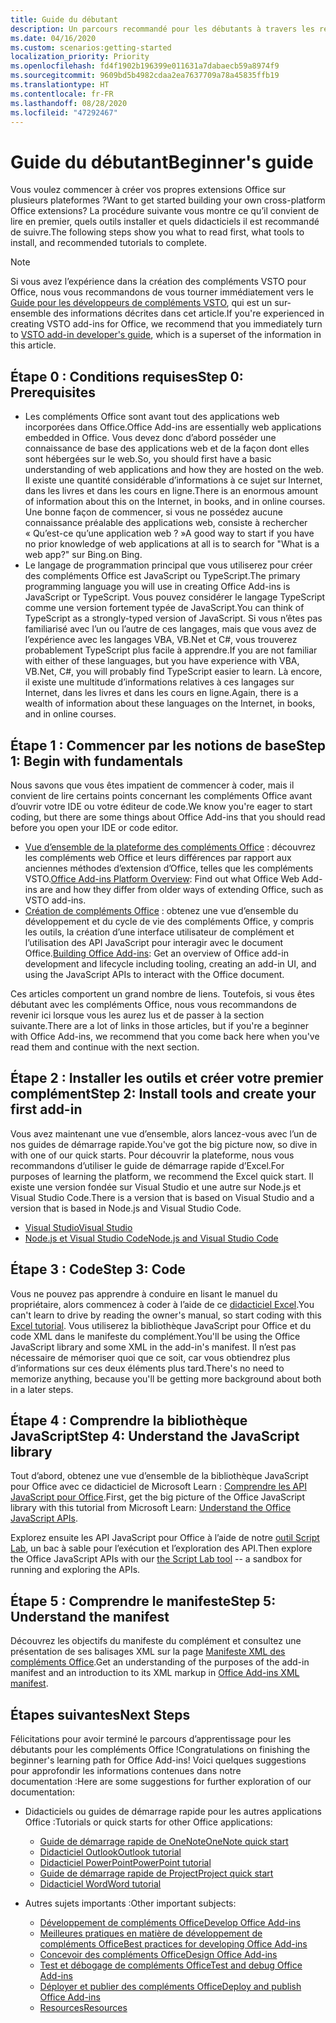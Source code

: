 ```yaml
---
title: Guide du débutant
description: Un parcours recommandé pour les débutants à travers les ressources d’apprentissage pour les compléments Office.
ms.date: 04/16/2020
ms.custom: scenarios:getting-started
localization_priority: Priority
ms.openlocfilehash: fd4f1902b196399e011631a7dabaecb59a8974f9
ms.sourcegitcommit: 9609bd5b4982cdaa2ea7637709a78a45835ffb19
ms.translationtype: HT
ms.contentlocale: fr-FR
ms.lasthandoff: 08/28/2020
ms.locfileid: "47292467"
---
```

# <a name="beginners-guide"></a><span data-ttu-id="9f4f7-103">Guide du débutant</span><span class="sxs-lookup"><span data-stu-id="9f4f7-103">Beginner's guide</span></span>

<span data-ttu-id="9f4f7-104">Vous voulez commencer à créer vos propres extensions Office sur plusieurs plateformes ?</span><span class="sxs-lookup"><span data-stu-id="9f4f7-104">Want to get started building your own cross-platform Office extensions?</span></span> <span data-ttu-id="9f4f7-105">La procédure suivante vous montre ce qu’il convient de lire en premier, quels outils installer et quels didacticiels il est recommandé de suivre.</span><span class="sxs-lookup"><span data-stu-id="9f4f7-105">The following steps show you what to read first, what tools to install, and recommended tutorials to complete.</span></span>

> [!NOTE]
> <span data-ttu-id="9f4f7-106">Si vous avez l’expérience dans la création des compléments VSTO pour Office, nous vous recommandons de vous tourner immédiatement vers le [Guide pour les développeurs de compléments VSTO](learning-path-transition.md), qui est un sur-ensemble des informations décrites dans cet article.</span><span class="sxs-lookup"><span data-stu-id="9f4f7-106">If you're experienced in creating VSTO add-ins for Office, we recommend that you immediately turn to [VSTO add-in developer's guide](learning-path-transition.md), which is a superset of the information in this article.</span></span>

## <a name="step-0-prerequisites"></a><span data-ttu-id="9f4f7-107">Étape 0 : Conditions requises</span><span class="sxs-lookup"><span data-stu-id="9f4f7-107">Step 0: Prerequisites</span></span>

- <span data-ttu-id="9f4f7-108">Les compléments Office sont avant tout des applications web incorporées dans Office.</span><span class="sxs-lookup"><span data-stu-id="9f4f7-108">Office Add-ins are essentially web applications embedded in Office.</span></span> <span data-ttu-id="9f4f7-109">Vous devez donc d’abord posséder une connaissance de base des applications web et de la façon dont elles sont hébergées sur le web.</span><span class="sxs-lookup"><span data-stu-id="9f4f7-109">So, you should first have a basic understanding of web applications and how they are hosted on the web.</span></span> <span data-ttu-id="9f4f7-110">Il existe une quantité considérable d’informations à ce sujet sur Internet, dans les livres et dans les cours en ligne.</span><span class="sxs-lookup"><span data-stu-id="9f4f7-110">There is an enormous amount of information about this on the Internet, in books, and in online courses.</span></span> <span data-ttu-id="9f4f7-111">Une bonne façon de commencer, si vous ne possédez aucune connaissance préalable des applications web, consiste à rechercher « Qu’est-ce qu’une application web ? »</span><span class="sxs-lookup"><span data-stu-id="9f4f7-111">A good way to start if you have no prior knowledge of web applications at all is to search for "What is a web app?"</span></span> <span data-ttu-id="9f4f7-112">sur Bing.</span><span class="sxs-lookup"><span data-stu-id="9f4f7-112">on Bing.</span></span>
- <span data-ttu-id="9f4f7-113">Le langage de programmation principal que vous utiliserez pour créer des compléments Office est JavaScript ou TypeScript.</span><span class="sxs-lookup"><span data-stu-id="9f4f7-113">The primary programming language you will use in creating Office Add-ins is JavaScript or TypeScript.</span></span> <span data-ttu-id="9f4f7-114">Vous pouvez considérer le langage TypeScript comme une version fortement typée de JavaScript.</span><span class="sxs-lookup"><span data-stu-id="9f4f7-114">You can think of TypeScript as a strongly-typed version of JavaScript.</span></span> <span data-ttu-id="9f4f7-115">Si vous n’êtes pas familiarisé avec l’un ou l’autre de ces langages, mais que vous avez de l’expérience avec les langages VBA, VB.Net et C#, vous trouverez probablement TypeScript plus facile à apprendre.</span><span class="sxs-lookup"><span data-stu-id="9f4f7-115">If you are not familiar with either of these languages, but you have experience with VBA, VB.Net, C#, you will probably find TypeScript easier to learn.</span></span> <span data-ttu-id="9f4f7-116">Là encore, il existe une multitude d’informations relatives à ces langages sur Internet, dans les livres et dans les cours en ligne.</span><span class="sxs-lookup"><span data-stu-id="9f4f7-116">Again, there is a wealth of information about these languages on the Internet, in books, and in online courses.</span></span>

## <a name="step-1-begin-with-fundamentals"></a><span data-ttu-id="9f4f7-117">Étape 1 : Commencer par les notions de base</span><span class="sxs-lookup"><span data-stu-id="9f4f7-117">Step 1: Begin with fundamentals</span></span>

<span data-ttu-id="9f4f7-118">Nous savons que vous êtes impatient de commencer à coder, mais il convient de lire certains points concernant les compléments Office avant d’ouvrir votre IDE ou votre éditeur de code.</span><span class="sxs-lookup"><span data-stu-id="9f4f7-118">We know you're eager to start coding, but there are some things about Office Add-ins that you should read before you open your IDE or code editor.</span></span>

- <span data-ttu-id="9f4f7-119">[Vue d’ensemble de la plateforme des compléments Office](office-add-ins.md) : découvrez les compléments web Office et leurs différences par rapport aux anciennes méthodes d’extension d’Office, telles que les compléments VSTO.</span><span class="sxs-lookup"><span data-stu-id="9f4f7-119">[Office Add-ins Platform Overview](office-add-ins.md): Find out what Office Web Add-ins are and how they differ from older ways of extending Office, such as VSTO add-ins.</span></span>
- <span data-ttu-id="9f4f7-120">[Création de compléments Office](office-add-ins-fundamentals.md) : obtenez une vue d’ensemble du développement et du cycle de vie des compléments Office, y compris les outils, la création d’une interface utilisateur de complément et l’utilisation des API JavaScript pour interagir avec le document Office.</span><span class="sxs-lookup"><span data-stu-id="9f4f7-120">[Building Office Add-ins](office-add-ins-fundamentals.md): Get an overview of Office add-in development and lifecycle including tooling, creating an add-in UI, and using the JavaScript APIs to interact with the Office document.</span></span>

<span data-ttu-id="9f4f7-121">Ces articles comportent un grand nombre de liens. Toutefois, si vous êtes débutant avec les compléments Office, nous vous recommandons de revenir ici lorsque vous les aurez lus et de passer à la section suivante.</span><span class="sxs-lookup"><span data-stu-id="9f4f7-121">There are a lot of links in those articles, but if you're a beginner with Office Add-ins, we recommend that you come back here when you've read them and continue with the next section.</span></span>

## <a name="step-2-install-tools-and-create-your-first-add-in"></a><span data-ttu-id="9f4f7-122">Étape 2 : Installer les outils et créer votre premier complément</span><span class="sxs-lookup"><span data-stu-id="9f4f7-122">Step 2: Install tools and create your first add-in</span></span>

<span data-ttu-id="9f4f7-123">Vous avez maintenant une vue d’ensemble, alors lancez-vous avec l’un de nos guides de démarrage rapide.</span><span class="sxs-lookup"><span data-stu-id="9f4f7-123">You've got the big picture now, so dive in with one of our quick starts.</span></span> <span data-ttu-id="9f4f7-124">Pour découvrir la plateforme, nous vous recommandons d’utiliser le guide de démarrage rapide d’Excel.</span><span class="sxs-lookup"><span data-stu-id="9f4f7-124">For purposes of learning the platform, we recommend the Excel quick start.</span></span> <span data-ttu-id="9f4f7-125">Il existe une version fondée sur Visual Studio et une autre sur Node.js et Visual Studio Code.</span><span class="sxs-lookup"><span data-stu-id="9f4f7-125">There is a version that is based on Visual Studio and a version that is based in Node.js and Visual Studio Code.</span></span>

- [<span data-ttu-id="9f4f7-126">Visual Studio</span><span class="sxs-lookup"><span data-stu-id="9f4f7-126">Visual Studio</span></span>](../quickstarts/excel-quickstart-jquery.md?tabs=visualstudio)
- [<span data-ttu-id="9f4f7-127">Node.js et Visual Studio Code</span><span class="sxs-lookup"><span data-stu-id="9f4f7-127">Node.js and Visual Studio Code</span></span>](../quickstarts/excel-quickstart-jquery.md?tabs=yeomangenerator)

## <a name="step-3-code"></a><span data-ttu-id="9f4f7-128">Étape 3 : Code</span><span class="sxs-lookup"><span data-stu-id="9f4f7-128">Step 3: Code</span></span>

<span data-ttu-id="9f4f7-129">Vous ne pouvez pas apprendre à conduire en lisant le manuel du propriétaire, alors commencez à coder à l’aide de ce [didacticiel Excel](../tutorials/excel-tutorial.md).</span><span class="sxs-lookup"><span data-stu-id="9f4f7-129">You can't learn to drive by reading the owner's manual, so start coding with this [Excel tutorial](../tutorials/excel-tutorial.md).</span></span> <span data-ttu-id="9f4f7-130">Vous utiliserez la bibliothèque JavaScript pour Office et du code XML dans le manifeste du complément.</span><span class="sxs-lookup"><span data-stu-id="9f4f7-130">You'll be using the Office JavaScript library and some XML in the add-in's manifest.</span></span> <span data-ttu-id="9f4f7-131">Il n’est pas nécessaire de mémoriser quoi que ce soit, car vous obtiendrez plus d’informations sur ces deux éléments plus tard.</span><span class="sxs-lookup"><span data-stu-id="9f4f7-131">There's no need to memorize anything, because you'll be getting more background about both in a later steps.</span></span>

## <a name="step-4-understand-the-javascript-library"></a><span data-ttu-id="9f4f7-132">Étape 4 : Comprendre la bibliothèque JavaScript</span><span class="sxs-lookup"><span data-stu-id="9f4f7-132">Step 4: Understand the JavaScript library</span></span>

<span data-ttu-id="9f4f7-133">Tout d’abord, obtenez une vue d’ensemble de la bibliothèque JavaScript pour Office avec ce didacticiel de Microsoft Learn : [Comprendre les API JavaScript pour Office](https://docs.microsoft.com/learn/modules/understand-office-javascript-apis/index).</span><span class="sxs-lookup"><span data-stu-id="9f4f7-133">First, get the big picture of the Office JavaScript library with this tutorial from Microsoft Learn: [Understand the Office JavaScript APIs](https://docs.microsoft.com/learn/modules/understand-office-javascript-apis/index).</span></span>

<span data-ttu-id="9f4f7-134">Explorez ensuite les API JavaScript pour Office à l’aide de notre [outil Script Lab](explore-with-script-lab.md), un bac à sable pour l’exécution et l’exploration des API.</span><span class="sxs-lookup"><span data-stu-id="9f4f7-134">Then explore the Office JavaScript APIs with our [the Script Lab tool](explore-with-script-lab.md) -- a sandbox for running and exploring the APIs.</span></span>

## <a name="step-5-understand-the-manifest"></a><span data-ttu-id="9f4f7-135">Étape 5 : Comprendre le manifeste</span><span class="sxs-lookup"><span data-stu-id="9f4f7-135">Step 5: Understand the manifest</span></span>

<span data-ttu-id="9f4f7-136">Découvrez les objectifs du manifeste du complément et consultez une présentation de ses balisages XML sur la page [Manifeste XML des compléments Office](../develop/add-in-manifests.md).</span><span class="sxs-lookup"><span data-stu-id="9f4f7-136">Get an understanding of the purposes of the add-in manifest and an introduction to its XML markup in [Office Add-ins XML manifest](../develop/add-in-manifests.md).</span></span>

## <a name="next-steps"></a><span data-ttu-id="9f4f7-137">Étapes suivantes</span><span class="sxs-lookup"><span data-stu-id="9f4f7-137">Next Steps</span></span>

<span data-ttu-id="9f4f7-138">Félicitations pour avoir terminé le parcours d’apprentissage pour les débutants pour les compléments Office !</span><span class="sxs-lookup"><span data-stu-id="9f4f7-138">Congratulations on finishing the beginner's learning path for Office Add-ins!</span></span> <span data-ttu-id="9f4f7-139">Voici quelques suggestions pour approfondir les informations contenues dans notre documentation :</span><span class="sxs-lookup"><span data-stu-id="9f4f7-139">Here are some suggestions for further exploration of our documentation:</span></span>

- <span data-ttu-id="9f4f7-140">Didacticiels ou guides de démarrage rapide pour les autres applications Office :</span><span class="sxs-lookup"><span data-stu-id="9f4f7-140">Tutorials or quick starts for other Office applications:</span></span>

  - [<span data-ttu-id="9f4f7-141">Guide de démarrage rapide de OneNote</span><span class="sxs-lookup"><span data-stu-id="9f4f7-141">OneNote quick start</span></span>](../quickstarts/onenote-quickstart.md)
  - [<span data-ttu-id="9f4f7-142">Didacticiel Outlook</span><span class="sxs-lookup"><span data-stu-id="9f4f7-142">Outlook tutorial</span></span>](/outlook/add-ins/addin-tutorial)
  - [<span data-ttu-id="9f4f7-143">Didacticiel PowerPoint</span><span class="sxs-lookup"><span data-stu-id="9f4f7-143">PowerPoint tutorial</span></span>](../tutorials/powerpoint-tutorial.md)
  - [<span data-ttu-id="9f4f7-144">Guide de démarrage rapide de Project</span><span class="sxs-lookup"><span data-stu-id="9f4f7-144">Project quick start</span></span>](../quickstarts/project-quickstart.md)
  - [<span data-ttu-id="9f4f7-145">Didacticiel Word</span><span class="sxs-lookup"><span data-stu-id="9f4f7-145">Word tutorial</span></span>](../tutorials/word-tutorial.md)

- <span data-ttu-id="9f4f7-146">Autres sujets importants :</span><span class="sxs-lookup"><span data-stu-id="9f4f7-146">Other important subjects:</span></span>

  - [<span data-ttu-id="9f4f7-147">Développement de compléments Office</span><span class="sxs-lookup"><span data-stu-id="9f4f7-147">Develop Office Add-ins</span></span>](../develop/develop-overview.md)
  - [<span data-ttu-id="9f4f7-148">Meilleures pratiques en matière de développement de compléments Office</span><span class="sxs-lookup"><span data-stu-id="9f4f7-148">Best practices for developing Office Add-ins</span></span>](../concepts/add-in-development-best-practices.md)
  - [<span data-ttu-id="9f4f7-149">Concevoir des compléments Office</span><span class="sxs-lookup"><span data-stu-id="9f4f7-149">Design Office Add-ins</span></span>](../design/add-in-design.md)
  - [<span data-ttu-id="9f4f7-150">Test et débogage de compléments Office</span><span class="sxs-lookup"><span data-stu-id="9f4f7-150">Test and debug Office Add-ins</span></span>](../testing/test-debug-office-add-ins.md)
  - [<span data-ttu-id="9f4f7-151">Déployer et publier des compléments Office</span><span class="sxs-lookup"><span data-stu-id="9f4f7-151">Deploy and publish Office Add-ins</span></span>](../publish/publish.md)
  - [<span data-ttu-id="9f4f7-152">Resources</span><span class="sxs-lookup"><span data-stu-id="9f4f7-152">Resources</span></span>](../resources/resources-links-help.md)
